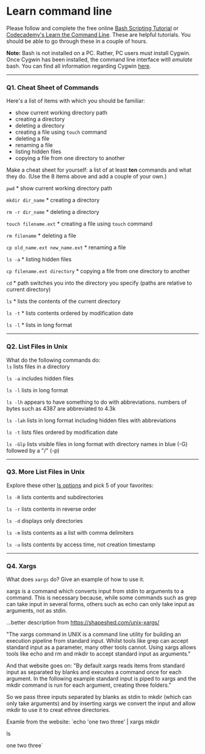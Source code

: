 # Learn command line

Please follow and complete the free online [Bash Scripting Tutorial](https://ryanstutorials.net/bash-scripting-tutorial/) or [Codecademy's Learn the Command Line](https://www.codecademy.com/learn/learn-the-command-line). These are helpful tutorials. You should be able to go through these in a couple of hours.

**Note:** Bash is not installed on a PC. Rather, PC users must install Cygwin. Once Cygwin has been installed, the command line interface witll _emulate_ bash. You can find all information regarding Cygwin [here](https://www.cygwin.com/).

---

### Q1.  Cheat Sheet of Commands  

Here's a list of items with which you should be familiar:  
* show current working directory path
* creating a directory
* deleting a directory
* creating a file using `touch` command
* deleting a file
* renaming a file
* listing hidden files
* copying a file from one directory to another

Make a cheat sheet for yourself: a list of at least **ten** commands and what they do.  (Use the 8 items above and add a couple of your own.)  

`pwd` * show current working directory path

`mkdir dir_name` * creating a directory

`rm -r dir_name` * deleting a directory

`touch filename.ext` * creating a file using `touch` command

`rm filename` * deleting a file

`cp old_name.ext new_name.ext` * renaming a file

`ls -a` * listing hidden files

`cp filename.ext directory` * copying a file from one directory to another

`cd` * path switches you into the directory you specify (paths are relative to current directory)

`ls` * lists the contents of the current directory

`ls -t` * lists contents ordered by modification date

`ls -l` * lists in long format

---

### Q2.  List Files in Unix   

What do the following commands do:  
`ls`  lists files in a directory

`ls -a`  includes hidden files

`ls -l`  lists in long format

`ls -lh`  appears to have something to do with abbreviations.  numbers of bytes such as 4387 are abbreviated to 4.3k

`ls -lah` lists in long format including hidden files with abbreviations

`ls -t`  lists files ordered by modification date

`ls -Glp`  lists visible files in long format with directory names in blue (-G) followed by a "/" (-p) 

---

### Q3.  More List Files in Unix  

Explore these other [ls options](http://www.techonthenet.com/unix/basic/ls.php) and pick 5 of your favorites:

`ls -R` lists contents and subdirectories

`ls -r` lists contents in reverse order

`ls -d`  displays only directories

`ls -m`  lists contents as a list with comma delimiters

`ls -u`  lists contents by access time, not creation timestamp

---

### Q4.  Xargs   

What does `xargs` do? Give an example of how to use it.

xargs is a command which converts input from stdin to arguments to a command.  This is necessary because, while some commands such as grep can take input in several forms, others such as echo can only take input as arguments, not as stdin.  

...better description from https://shapeshed.com/unix-xargs/

"The xargs command in UNIX is a command line utility for building an execution pipeline from standard input. Whilst tools like grep can accept standard input as a parameter, many other tools cannot. Using xargs allows tools like echo and rm and mkdir to accept standard input as arguments."

And that website goes on: 
"By default xargs reads items from standard input as separated by blanks and executes a command once for each argument. In the following example standard input is piped to xargs and the mkdir command is run for each argument, creating three folders."

So we pass three inputs separated by blanks as stdin to mkdir (which can only take arguments) and by inserting xargs we convert the input and allow mkdir to use it to creat ethree directories.  

Examle from the website:
`echo 'one two three' | xargs mkdir

ls

one two three`
 

